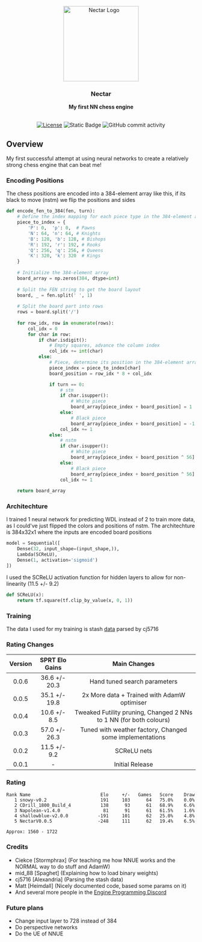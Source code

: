 <div align="center">

<img
  width="200"
  alt="Nectar Logo"
  src="https://github.com/user-attachments/assets/7e8514a1-19ee-46f2-a23a-7054d3e2f432">

<h3>Nectar</h3>
<b>My first NN chess engine</b>
<br>
<br>

[![License](https://img.shields.io/github/license/Dragjon/Nectar?style=for-the-badge)](https://opensource.org/license/mit)
![Static Badge](https://img.shields.io/badge/Version-0.0.6-yellow?style=for-the-badge)
![GitHub commit activity](https://img.shields.io/github/commit-activity/w/dragjon/Nectar?style=for-the-badge)

</div>

## Overview
My first successful attempt at using neural networks to create a relatively strong chess engine that can beat me!
### Encoding Positions
The chess positions are encoded into a 384-element array like this, if its black to move (nstm) we flip the positions and sides
```python
def encode_fen_to_384(fen, turn):
    # Define the index mapping for each piece type in the 384-element array
    piece_to_index = {
        'P': 0,  'p': 0,  # Pawns
        'N': 64, 'n': 64, # Knights
        'B': 128, 'b': 128, # Bishops
        'R': 192, 'r': 192, # Rooks
        'Q': 256, 'q': 256, # Queens
        'K': 320, 'k': 320  # Kings
    }
    
    # Initialize the 384-element array
    board_array = np.zeros(384, dtype=int)
    
    # Split the FEN string to get the board layout
    board, _ = fen.split(' ', 1)
    
    # Split the board part into rows
    rows = board.split('/')
    
    for row_idx, row in enumerate(rows):
        col_idx = 0
        for char in row:
            if char.isdigit():
                # Empty squares, advance the column index
                col_idx += int(char)
            else:
                # Piece, determine its position in the 384-element array
                piece_index = piece_to_index[char]
                board_position = row_idx * 8 + col_idx

                if turn == 0:
                    # stm
                    if char.isupper():
                        # White piece
                        board_array[piece_index + board_position] = 1
                    else:
                        # Black piece
                        board_array[piece_index + board_position] = -1
                    col_idx += 1
                else:
                    # nstm
                    if char.isupper():
                        # White piece
                        board_array[piece_index + board_position ^ 56] = -1
                    else:
                        # Black piece
                        board_array[piece_index + board_position ^ 56] = 1
                    col_idx += 1
    
    return board_array
```
### Architechture
I trained 1 neural network for predicting WDL instead of 2 to train more data, as I could've just flipped the colors and positions of nstm. The architechture is 384x32x1 where the inputs are encoded board positions
```python
model = Sequential([
    Dense(32, input_shape=(input_shape,)),
    Lambda(SCReLU),
    Dense(1, activation='sigmoid')
])
```
I used the SCReLU activation function for hidden layers to allow for non-linearity (11.5 +/- 9.2)
```python
def SCReLU(x):
    return tf.square(tf.clip_by_value(x, 0, 1))
```
### Training
The data I used for my training is stash [data](https://drive.google.com/file/d/1LaaW7bNHBnyEdt51MP6SAZCbSdPzlk8d/view) parsed by cj5716
### Rating Changes
| Version | SPRT Elo Gains | Main Changes|
|:-:|:-:|:-:|
| 0.0.6 | 36.6 +/- 20.3 | Hand tuned search parameters
| 0.0.5 | 35.1 +/- 19.8 | 2x More data + Trained with AdamW optimiser
| 0.0.4 | 10.6 +/- 8.5 | Tweaked Futility pruning, Changed 2 NNs to 1 NN (for both colours) |
| 0.0.3 | 57.0 +/- 26.3 | Tuned with weather factory, Changed some implementations |
| 0.0.2 | 11.5 +/- 9.2 | SCReLU nets |
| 0.0.1 | - | Initial Release |
### Rating
```
Rank Name                          Elo     +/-   Games   Score    Draw
   1 snowy-v0.2                    191     103      64   75.0%    0.0%
   2 CDrill_1800_Build_4           138      93      61   68.9%    6.6%
   3 Napolean-v1.4.0                81      91      61   61.5%    1.6%
   4 shallowblue-v2.0.0           -191     101      62   25.0%    4.8%
   5 NectarV0.0.5                 -248     111      62   19.4%    6.5%

Approx: 1560 - 1722
```
### Credits
- Ciekce [Stormphrax] (For teaching me how NNUE works and the NORMAL way to do stuff and AdamW)
- mid_88 [Spaghet] (Explaining how to load binary weights)
- cj5716 [Alexandria] (Parsing the stash data)
- Matt [Heimdall] (Nicely documented code, based some params on it)
- And several more people in the [Engine Programming Discord](https://discord.gg/ZaDHayGV)
### Future plans
- Change input layer to 728 instead of 384
- Do perspective networks
- Do the UE of NNUE
